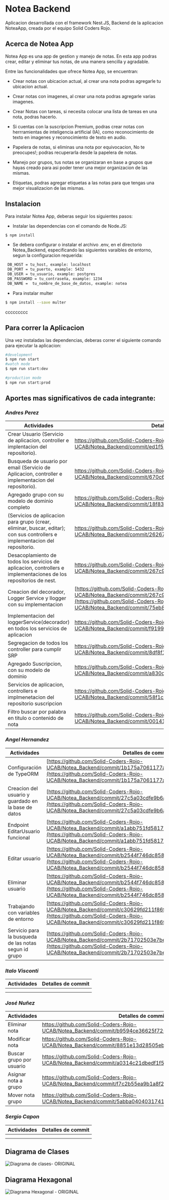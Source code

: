 # Notea Backend 

Aplicacion desarrollada con el framework Nest.JS, Backend de la aplicacion NoteaApp, creada por el equipo Solid Coders Rojo.

## Acerca de Notea App

Notea App es una app de gestion y manejo de notas. En esta app podras crear, editar y eliminar tus notas, de una manera sencilla y agradable.

Entre las funcionalidades que ofrece Notea App, se encuentran:
- Crear notas con ubicacion actual, al crear una nota podras agregarle tu ubicacion actual.

- Crear notas con imagenes, al crear una nota podras agregarle varias imagenes.

- Crear Notas con tareas, si necesita colocar una lista de tareas en una nota, podras hacerlo.

- Si cuentas con la suscripcion Premium, podras crear notas con herrramientas de inteligencia artificial (IA), como reconocimiento de texto en imagenes y  reconocimiento de texto en audio.

- Papelera de notas, si eliminas una nota por equivocacion, No te preocupes!; podras recuperarla desde la papelera de notas.

- Manejo por grupos, tus notas se organizaran en base a grupos que hayas creado para asi poder tener una mejor organizacion de las mismas.

- Etiquetas, podras agregar etiquetas a las notas para que tengas una mejor visualizacion de las mismas.

## Instalacion

Para instalar Notea App, deberas seguir los siguientes pasos:

- Instalar las dependencias con el comando de Node.JS:

```bash
$ npm install
```

- Se debera configurar o instalar el archivo .env, en el directorio Notea_Backend, especificando las siguientes varaibles de entorno, segun la configuracion requerida:

```bash
 DB_HOST = tu_host, example: localhost
 DB_PORT = tu_puerto, example: 5432
 DB_USER = tu_usuario, example: postgres
 DB_PASSWORD = tu_contraseña, example: 1234
 DB_NAME =  tu_nombre_de_base_de_datos, example: notea
```

- Para instalar multer
    
```bash
$ npm install --save multer
```
ccccccccc
## Para correr la Aplicacion

Una vez instaladas las dependencias, deberas correr el siguiente comando para ejecutar la aplicacion:

```bash
#development
$ npm run start
#watch mode
$ npm run start:dev

#production mode
$ npm run start:prod
```

## Aportes mas significativos de cada integrante:
### _Andres Perez_
| Actividades                                                                                                            | Detalles de commit                                               |
|----------------------------------------------------------------------------------------------------------------------|-------------------------------------------------------|
| Crear Usuario (Servicio de aplicacion, controller e implentacion del repositorio). | https://github.com/Solid-Coders-Rojo-UCAB/Notea_Backend/commit/ed1f58192b1136cfcab56163fcb20a97cbb0ff19
| Busqueda de usuario por email (Servicio de Aplicacion, controller e implementacion del repositorio).| https://github.com/Solid-Coders-Rojo-UCAB/Notea_Backend/commit/670c62c28918c3fd8a5d0a8969bafa7fe0e9a905
| Agregado grupo con su modelo de dominio completo | https://github.com/Solid-Coders-Rojo-UCAB/Notea_Backend/commit/18f83cf27115125a3195cb3de0adb611adb6ef0a
| (Servicios de aplicacion para grupo (crear, eliminar, buscar, editar); con sus controllers e implementacion del repositorio. | https://github.com/Solid-Coders-Rojo-UCAB/Notea_Backend/commit/262671ad31d9d9bda030e1ff83a301c15e0f9366
| Desacoplamiento de todos los servicios de aplicacion, controllers e implementaciones de los repositorios de nest. | https://github.com/Solid-Coders-Rojo-UCAB/Notea_Backend/commit/267c92c5360cc6f0a2e7c2e870bc53fc4ed61544
| Creacion del decorador, Logger Service y Ilogger con su implementacion | [https://github.com/Solid-Coders-Rojo-UCAB/Notea_Backend/commit/267c92c5360cc6f0a2e7c2e870bc53fc4ed61544](https://github.com/Solid-Coders-Rojo-UCAB/Notea_Backend/commit/75eb87660c817a576781a5c7f9fc9ccc85472511)
|Implementacion del loggerService(decorador) en todos los servicios de aplicacion | https://github.com/Solid-Coders-Rojo-UCAB/Notea_Backend/commit/f9199b35c89c34228fbad6bf99d16d085eabd6c3
|Segregacion de todos los controller para cumplir SRP | https://github.com/Solid-Coders-Rojo-UCAB/Notea_Backend/commit/8df8f1057d8c7a62f86bd500bb4239b42410e9a6
|Agregado Suscripcion, con su modelo de dominio | https://github.com/Solid-Coders-Rojo-UCAB/Notea_Backend/commit/a830c0393913b5f8578686e2894b4ffca58e03f9
|Servicios de aplicacion, controllers e implmenetacion del repositorio suscripcion | https://github.com/Solid-Coders-Rojo-UCAB/Notea_Backend/commit/58f1c036425a9598681ed179d94139aa9693c37b
|Filtro buscar por palabra en titulo o contenido de nota | https://github.com/Solid-Coders-Rojo-UCAB/Notea_Backend/commit/001411535a1bc1c5729bfc1835e774569d782193


### _Angel Hernandez_
| Actividades                                                                                                            | Detalles de commit                                              |
|----------------------------------------------------------------------------------------------------------------------|-------------------------------------------------------|
| Configuración de TypeORM | [https://github.com/Solid-Coders-Rojo-UCAB/Notea_Backend/commit/1b175a7061177a9aff0213b423bde5d0be87b1ef](https://github.com/Solid-Coders-Rojo-UCAB/Notea_Backend/commit/1b175a7061177a9aff0213b423bde5d0be87b1ef)
| Creacion del usuario y guardado en la base de datos | [https://github.com/Solid-Coders-Rojo-UCAB/Notea_Backend/commit/27c5a03cdfe9b6ae437f2a154de872a75ba34921](https://github.com/Solid-Coders-Rojo-UCAB/Notea_Backend/commit/27c5a03cdfe9b6ae437f2a154de872a75ba34921)
| Endpoint EditarUsuario funcional | [https://github.com/Solid-Coders-Rojo-UCAB/Notea_Backend/commit/a1abb751fd5817693eef5f215208c8cc2dc7c842](https://github.com/Solid-Coders-Rojo-UCAB/Notea_Backend/commit/a1abb751fd5817693eef5f215208c8cc2dc7c842)
| Editar usuario | [https://github.com/Solid-Coders-Rojo-UCAB/Notea_Backend/commit/b2544f746dc858dc5afaf4ddfbf79296111eb4bb](https://github.com/Solid-Coders-Rojo-UCAB/Notea_Backend/commit/b2544f746dc858dc5afaf4ddfbf79296111eb4bb)
| Eliminar usuario | [https://github.com/Solid-Coders-Rojo-UCAB/Notea_Backend/commit/b2544f746dc858dc5afaf4ddfbf79296111eb4bb](https://github.com/Solid-Coders-Rojo-UCAB/Notea_Backend/commit/b2544f746dc858dc5afaf4ddfbf79296111eb4bb)
|Trabajando con variables de entorno | [https://github.com/Solid-Coders-Rojo-UCAB/Notea_Backend/commit/c30629fd211f86f6a6aae8326f81cb7f0dcd6037](https://github.com/Solid-Coders-Rojo-UCAB/Notea_Backend/commit/c30629fd211f86f6a6aae8326f81cb7f0dcd6037)
|Servicio para la busqueda de las notas segun id grupo | [https://github.com/Solid-Coders-Rojo-UCAB/Notea_Backend/commit/2b71702503e7be815202852804557a1ff4bec1f6](https://github.com/Solid-Coders-Rojo-UCAB/Notea_Backend/commit/2b71702503e7be815202852804557a1ff4bec1f6)

### _Italo Visconti_
| Actividades                                                                                                            | Detalles de commit                                               |
|----------------------------------------------------------------------------------------------------------------------|-------------------------------------------------------|
| | 
| | 




### _José Nuñez_
| Actividades                                                                                                            | Detalles de commit                                               |
|----------------------------------------------------------------------------------------------------------------------|-------------------------------------------------------|
|Eliminar nota | https://github.com/Solid-Coders-Rojo-UCAB/Notea_Backend/commit/b9594ce36625f725f2172b90e55274eebeee42bf 
|Modificar nota | https://github.com/Solid-Coders-Rojo-UCAB/Notea_Backend/commit/8851e13d28505eb83a0c1d646469df60736af599
|Buscar grupo por usuario | https://github.com/Solid-Coders-Rojo-UCAB/Notea_Backend/commit/a0314c21dbedf1f5cf90d4532bb2acc78a49ba1d
|Asignar nota a grupo| https://github.com/Solid-Coders-Rojo-UCAB/Notea_Backend/commit/f7c2b55ea9b1a8f206bf91b00126e1abd908ef80
|Mover nota grupo | https://github.com/Solid-Coders-Rojo-UCAB/Notea_Backend/commit/5abba0404031741e191a80b0f346d424417dda91



### _Sergio Capon_
| Actividades                                                                                                            | Detalles de commit                                               |
|----------------------------------------------------------------------------------------------------------------------|-------------------------------------------------------|
| | 
| | 

## Diagrama de Clases

![Diagrama de clases- ORIGINAL](https://github.com/Solid-Coders-Rojo-UCAB/Notea_Backend/assets/108308939/01477c48-f62a-424c-b1b5-5d67566fa102)


## Diagrama Hexagonal

![Diagrama Hexagonal - ORIGINAL](https://github.com/Solid-Coders-Rojo-UCAB/Notea_Backend/assets/108308939/1af02677-3aa9-4c21-af4a-b346aaa4397f)

